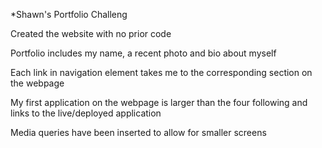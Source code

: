 *Shawn's Portfolio Challeng

Created the website with no prior code

Portfolio includes my name, a recent photo and bio about myself

Each link in navigation element takes me to the corresponding section on the webpage

My first application on the webpage is larger than the four following and links to the live/deployed application

Media queries have been inserted to allow for smaller screens 